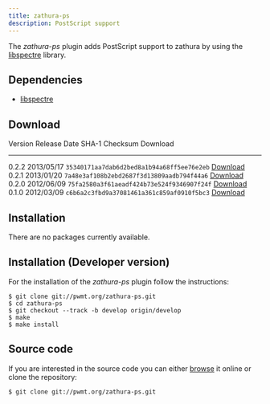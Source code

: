```yaml
---
title: zathura-ps
description: PostScript support
---
```


The *zathura-ps* plugin adds PostScript support to zathura by using the
[libspectre](http://libspectre.freedesktop.org/) library.

## Dependencies
* [libspectre](http://libspectre.freedesktop.org/)

## Download

Version  Release Date  SHA-1 Checksum                             Download
-------- ------------  ------------------------------------------ -----------------------------------------------
0.2.2    2013/05/17    `35340171aa7dab6d2bed8a1b94a68ff5ee76e2eb` [Download](../download/zathura-ps-0.2.2.tar.gz)
0.2.1    2013/01/20    `7a48e3af108b2ebd2687f3d13809aadb794f44a6` [Download](../download/zathura-ps-0.2.1.tar.gz)
0.2.0    2012/06/09    `75fa2580a3f61aeadf424b73e524f9346907f24f` [Download](../download/zathura-ps-0.2.0.tar.gz)
0.1.0    2012/03/09    `c6b6a2c3fbd9a37081461a361c859af0910f5bc3` [Download](../download/zathura-ps-0.1.0.tar.gz)

## Installation
There are no packages currently available.

## Installation (Developer version)
For the installation of the *zathura-ps* plugin follow the
instructions:

    $ git clone git://pwmt.org/zathura-ps.git
    $ cd zathura-ps
    $ git checkout --track -b develop origin/develop
    $ make
    $ make install

## Source code
If you are interested in the source code you can either
[browse](http://git.pwmt.org/?p=zathura-ps.git) it online or clone the
repository:

    $ git clone git://pwmt.org/zathura-ps.git

